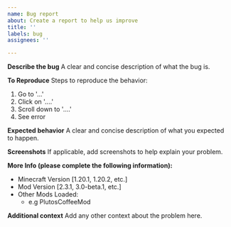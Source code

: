 ```yaml
---
name: Bug report
about: Create a report to help us improve
title: ''
labels: bug
assignees: ''

---
```


**Describe the bug**
A clear and concise description of what the bug is.

**To Reproduce**
Steps to reproduce the behavior:
1. Go to '...'
2. Click on '....'
3. Scroll down to '....'
4. See error

**Expected behavior**
A clear and concise description of what you expected to happen.

**Screenshots**
If applicable, add screenshots to help explain your problem.

**More Info (please complete the following information):**
- Minecraft Version [1.20.1, 1.20.2, etc.]
- Mod Version [2.3.1, 3.0-beta.1, etc.]
- Other Mods Loaded:
    - e.g PlutosCoffeeMod

**Additional context**
Add any other context about the problem here.
